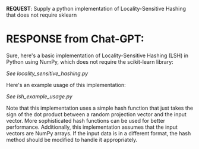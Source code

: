 **REQUEST**: Supply a python implementation of  Locality-Sensitive Hashing that does not require sklearn

# RESPONSE from Chat-GPT:

Sure, here's a basic implementation of Locality-Sensitive Hashing (LSH) in Python using NumPy, which does not require the scikit-learn library:

*See locality_sensitive_hashing.py*

Here's an example usage of this implementation:

*See lsh_example_usage.py*

Note that this implementation uses a simple hash function that just takes the sign of the dot product between a random projection vector and the input vector. More sophisticated hash functions can be used for better performance. Additionally, this implementation assumes that the input vectors are NumPy arrays. If the input data is in a different format, the hash method should be modified to handle it appropriately.